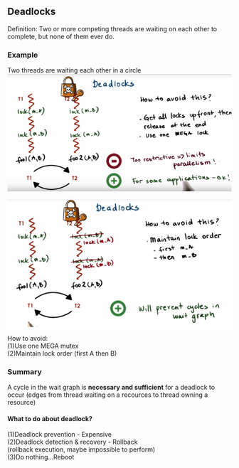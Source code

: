 ## Deadlocks

Definition: Two or more competing threads are waiting on each other to complete, but none of them ever do.

### Example

Two threads are waiting each other in a circle![](/assets/deadlocks1.png)

![](/assets/deadlock2.png)

How to avoid:  
\(1\)Use one MEGA mutex  
\(2\)Maintain lock order \(first A then B\)  

### Summary

A cycle in the wait graph is __necessary and sufficient__ for a deadlock to occur (edges from thread waiting on a recources to thread owning a resource)

#### What to do about deadlock?

(1)Deadlock prevention - Expensive  
(2)Deadlock detection & recovery - Rollback  
(rollback execution, maybe impossible to perform)  
(3)Do nothing...Reboot